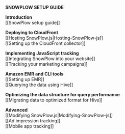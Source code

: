 **SNOWPLOW SETUP GUIDE**

**Introduction**  
[[SnowPlow setup guide]]  

**Deploying to CloudFront**  
[[Hosting SnowPlow.js|Hosting-SnowPlow-js]]  
[[Setting up the CloudFront collector]]

**Implementing JavaScript tracking**  
[[Integrating SnowPlow into your website]]  
[[Tracking your marketing campaigns]]

**Amazon EMR and CLI tools**  
[[Setting up EMR]]  
[[Querying the data using Hive]]  

**Optimizing the data structure for query performance**  
[[Migrating data to optimized format for Hive]]  
 
**Advanced**  
[[Modifying SnowPlow.js|Modifying-SnowPlow-js]]  
[[Ad impression tracking]]  
[[Mobile app tracking]]